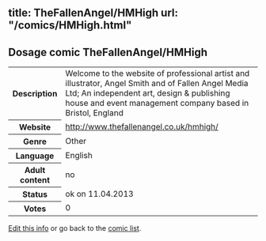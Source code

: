 title: TheFallenAngel/HMHigh
url: "/comics/HMHigh.html"
---
Dosage comic TheFallenAngel/HMHigh
-----------------------------------------

<table class="comicinfo">
<tr>
<th>Description</th><td>Welcome to the website of professional artist and illustrator, Angel Smith and of Fallen Angel Media Ltd; An independent art, design &amp; publishing house and event management company based in Bristol, England</td>
</tr>
<tr>
<th>Website</th><td><a href="http://www.thefallenangel.co.uk/hmhigh/">http://www.thefallenangel.co.uk/hmhigh/</a></td>
</tr>
<tr>
<th>Genre</th><td>Other</td>
</tr>
<tr>
<th>Language</th><td>English</td>
</tr>
<tr>
<th>Adult content</th><td>no</td>
</tr>
<tr>
<th>Status</th><td>ok on 11.04.2013</td>
</tr>
<tr>
<th>Votes</th><td>0</div></td>
</tr>
</table>

[Edit this info](/comics/HMHigh_edit.html) or go back to the [comic list](../comic-index.html).
